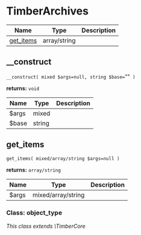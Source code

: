 
# TimberArchives




Name | Type | Description
---- | ---- | -----------
[get_items](#get_items) | array/string | 
## __construct
`__construct( mixed $args=null, string $base=`""` )`

**returns:** `void`



Name | Type | Description
---- | ---- | -----------
$args | mixed | 
$base | string | 


## get_items
`get_items( mixed/array/string $args=null )`

**returns:** `array/string`



Name | Type | Description
---- | ---- | -----------
$args | mixed/array/string | 



### Class: object_type



*This class extends \TimberCore*

